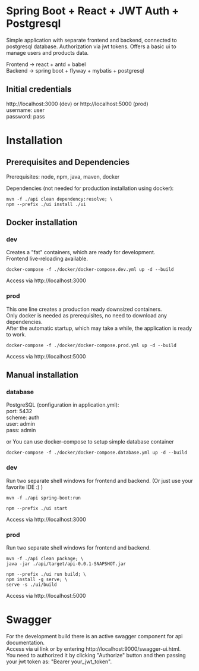 # Spring Boot + React + JWT Auth + Postgresql

Simple application with separate frontend and backend, connected to postgresql database. Authorization via jwt tokens. Offers a basic ui to manage users and products data.

Frontend  -> react + antd + babel  
Backend   -> spring boot + flyway + mybatis + postgresql

## Initial credentials
http://localhost:3000 (dev) or http://localhost:5000 (prod)  
username: user  
password: pass  

# Installation

## Prerequisites and Dependencies
Prerequisites: node, npm, java, maven, docker

Dependencies (not needed for production installation using docker):
```
mvn -f ./api clean dependency:resolve; \
npm --prefix ./ui install ./ui
```

## Docker installation

### dev
Creates a "fat" containers, which are ready for development.  
Frontend live-reloading available.
```
docker-compose -f ./docker/docker-compose.dev.yml up -d --build
```
Access via http://localhost:3000

### prod
This one line creates a production ready downsized containers.  
Only docker is needed as prerequisites, no need to download any dependencies.  
After the automatic startup, which may take a while, the application is ready to work.  
```
docker-compose -f ./docker/docker-compose.prod.yml up -d --build
```
Access via http://localhost:5000

## Manual installation

### database
PostgreSQL (configuration in application.yml):  
port:   5432  
scheme: auth  
user:   admin  
pass:   admin  

or You can use docker-compose to setup simple database container
```
docker-compose -f ./docker/docker-compose.database.yml up -d --build
```

### dev
Run two separate shell windows for frontend and backend.
(Or just use your favorite IDE :) )
```
mvn -f ./api spring-boot:run
```
```
npm --prefix ./ui start
```
Access via http://localhost:3000

### prod
Run two separate shell windows for frontend and backend.
```
mvn -f ./api clean package; \ 
java -jar ./api/target/api-0.0.1-SNAPSHOT.jar
```
```
npm --prefix ./ui run build; \
npm install -g serve; \
serve -s ./ui/build
```
Access via http://localhost:5000

# Swagger
For the development build there is an active swagger component for api documentation.  
Access via ui link or by entering http://localhost:9000/swagger-ui.html.  
You need to authorized it by clicking "Authorize" button and then passing your jwt token as: "Bearer your_jwt_token".
